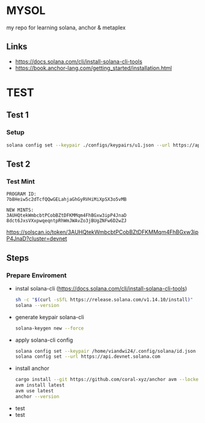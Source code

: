 # MYSOL
my repo for learning solana, anchor & metaplex

## Links
- https://docs.solana.com/cli/install-solana-cli-tools
- https://book.anchor-lang.com/getting_started/installation.html

# TEST
## Test 1
### Setup
```bash
solana config set --keypair ./configs/keypairs/u1.json --url https://api.devnet.solana.com
```

## Test 2
### Test Mint
```
PROGRAM ID:
7b8Heiw5c2dTcfQQwGELahjaGhGyRVHiMiXpSX3o5vMB

NEW MINTS:
3AUHQtekWmbcbtPCobBZtDFKMMqm4FhBGxw3ipP4JnaD
8dct6JxsVXxpwqeqntpRhWmJWAvZo3jBUgZNFw6D2wZJ
```
https://solscan.io/token/3AUHQtekWmbcbtPCobBZtDFKMMqm4FhBGxw3ipP4JnaD?cluster=devnet


## Steps
### Prepare Enviroment
- instal solana-cli (https://docs.solana.com/cli/install-solana-cli-tools)
  ```bash
  sh -c "$(curl -sSfL https://release.solana.com/v1.14.10/install)"
  solana --version
  ```
- generate keypair solana-cli
  ```bash
  solana-keygen new --force
  ```
- apply solana-cli config
  ```bash
  solana config set --keypair /home/viandwi24/.config/solana/id.json
  solana config set --url https://api.devnet.solana.com
  ```
- install anchor
  ```bash
  cargo install --git https://github.com/coral-xyz/anchor avm --locked --force
  avm install latest
  avm use latest
  anchor --version
  ```
- test
- test
